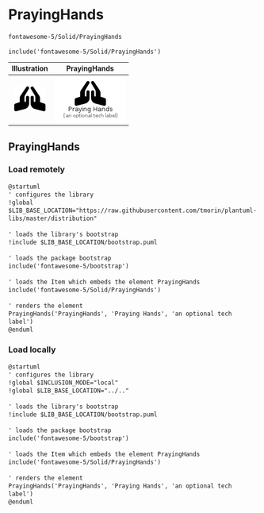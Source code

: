 # PrayingHands


```text
fontawesome-5/Solid/PrayingHands
```

```text
include('fontawesome-5/Solid/PrayingHands')
```



| Illustration | PrayingHands |
| :---: | :---: |
| ![illustration for Illustration](../../fontawesome-5/Solid/PrayingHands.png) | ![illustration for PrayingHands](../../fontawesome-5/Solid/PrayingHands.Local.png) |




## PrayingHands

### Load remotely
```plantuml
@startuml
' configures the library
!global $LIB_BASE_LOCATION="https://raw.githubusercontent.com/tmorin/plantuml-libs/master/distribution"

' loads the library's bootstrap
!include $LIB_BASE_LOCATION/bootstrap.puml

' loads the package bootstrap
include('fontawesome-5/bootstrap')

' loads the Item which embeds the element PrayingHands
include('fontawesome-5/Solid/PrayingHands')

' renders the element
PrayingHands('PrayingHands', 'Praying Hands', 'an optional tech label')
@enduml
```

### Load locally
```plantuml
@startuml
' configures the library
!global $INCLUSION_MODE="local"
!global $LIB_BASE_LOCATION="../.."

' loads the library's bootstrap
!include $LIB_BASE_LOCATION/bootstrap.puml

' loads the package bootstrap
include('fontawesome-5/bootstrap')

' loads the Item which embeds the element PrayingHands
include('fontawesome-5/Solid/PrayingHands')

' renders the element
PrayingHands('PrayingHands', 'Praying Hands', 'an optional tech label')
@enduml
```

